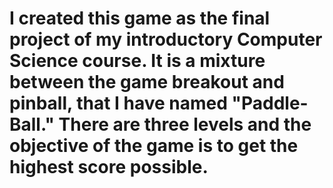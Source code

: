 # I created this game as the final project of my introductory Computer Science course. It is a mixture between the game breakout and pinball, that I have named "Paddle-Ball." There are three levels and the objective of the game is to get the highest score possible. 
